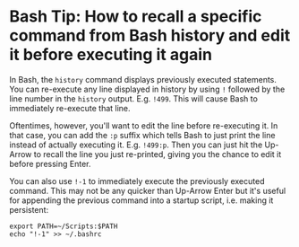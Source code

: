 # Bash Tip: How to recall a specific command from Bash history and edit it before executing it again

In Bash, the `history` command displays previously executed statements. You can re-execute any line displayed in history by using `!` followed by the line number in the `history` output. E.g. `!499`. This will cause Bash to immediately re-execute that line. 

Oftentimes, however, you'll want to edit the line before re-executing it. In that case, you can add the `:p` suffix which tells Bash to just print the line instead of actually executing it. E.g. `!499:p`. Then you can just hit the Up-Arrow to recall the line you just re-printed, giving you the chance to edit it before pressing Enter.

You can also use `!-1` to immediately execute the previously executed command. This may not be any quicker than Up-Arrow Enter but it's useful for appending the previous command into a startup script, i.e. making it persistent:
```
export PATH=~/Scripts:$PATH
echo "!-1" >> ~/.bashrc
```